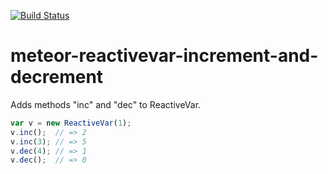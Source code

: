 [![Build Status](https://travis-ci.org/dolgarev/meteor-reactive-var-increment-and-decrement.svg?branch=master)](https://travis-ci.org/dolgarev/meteor-reactive-var-increment-and-decrement)

meteor-reactivevar-increment-and-decrement
====================
Adds methods "inc" and "dec" to ReactiveVar.

```js
var v = new ReactiveVar(1);
v.inc();  // => 2
v.inc(3); // => 5
v.dec(4); // => 1
v.dec();  // => 0
```
